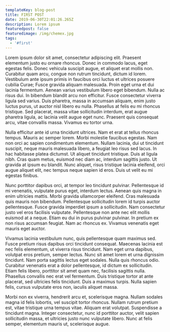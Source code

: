 ```yaml
---
templateKey: blog-post
title: FIRST POST
date: 2019-06-30T22:01:26.265Z
description: Lorem ipsum
featuredpost: false
featuredimage: /img/chemex.jpg
tags:
  - '#first'
---
```

Lorem ipsum dolor sit amet, consectetur adipiscing elit. Praesent elementum justo eu ornare rhoncus. Donec in commodo lacus, eget egestas felis. Donec vehicula suscipit augue, et aliquet erat mollis non. Curabitur quam arcu, congue non rutrum tincidunt, dictum id lorem. Vestibulum ante ipsum primis in faucibus orci luctus et ultrices posuere cubilia Curae; Fusce gravida aliquam malesuada. Proin eget urna et dui lacinia fermentum. Aenean varius vestibulum libero eget bibendum. Nulla ac risus dui. In bibendum blandit arcu non efficitur. Fusce consectetur viverra ligula sed varius. Duis pharetra, massa in accumsan aliquam, enim justo luctus purus, ut auctor nisl libero eu nulla. Phasellus at felis eu mi rhoncus tristique. Sed placerat, massa vitae sollicitudin interdum, erat augue pharetra ligula, ac lacinia velit augue eget nunc. Praesent quis consequat arcu, vitae convallis massa. Vivamus eu tortor urna.



Nulla efficitur ante id urna tincidunt ultrices. Nam et erat at tellus rhoncus tempus. Mauris ac semper lorem. Morbi molestie faucibus egestas. Nam non orci ac sapien condimentum elementum. Nullam lacinia, dui ut tincidunt suscipit, neque mauris malesuada libero, a feugiat leo risus sed lacus. In hac habitasse platea dictumst. Ut aliquet tincidunt tristique. Duis at ligula nibh. Cras quam metus, euismod nec diam ac, interdum sagittis justo. Ut gravida at ipsum eu blandit. Nunc aliquet, risus tristique lacinia eleifend, orci augue aliquet elit, nec tempus neque sapien id eros. Duis ut velit eu mi egestas finibus.



Nunc porttitor dapibus orci, at tempor leo tincidunt pulvinar. Pellentesque id mi venenatis, vulputate purus eget, interdum lectus. Aenean quis magna in enim ultricies mattis. Morbi gravida ullamcorper eleifend. Cras malesuada quis mauris non bibendum. Pellentesque sollicitudin lorem id turpis auctor pellentesque. Fusce gravida imperdiet ipsum a sollicitudin. Nam consectetur justo vel eros facilisis vulputate. Pellentesque non ante nec elit mollis euismod at a neque. Etiam eu dui in purus pulvinar pulvinar. In pretium ex non risus accumsan feugiat. Nam ac rhoncus ex. Vivamus venenatis eget mauris eget auctor.



Vivamus lacinia vestibulum nunc, quis pellentesque quam maximus sed. Fusce pretium risus dapibus orci tincidunt consequat. Maecenas lacinia est nec felis elementum, ut viverra risus tincidunt. Nam eget urna dapibus, volutpat eros pretium, semper lectus. Nunc sit amet lorem et urna dignissim tincidunt. Nam porta sagittis lectus eget sodales. Nulla quis rhoncus odio. Curabitur venenatis erat a dolor pellentesque, id dictum ex sollicitudin. Etiam felis libero, porttitor sit amet quam nec, facilisis sagittis nulla. Phasellus convallis nec erat vel fermentum. Duis tristique tortor at ante placerat, sed ultricies felis tincidunt. Duis a maximus turpis. Nulla sapien felis, cursus vulputate eros non, iaculis aliquet massa.



Morbi non ex viverra, hendrerit arcu et, scelerisque magna. Nullam sodales magna id felis lobortis, vel suscipit tortor rhoncus. Nullam rutrum pretium est, vitae tristique urna tempus vitae. Aliquam erat volutpat. Suspendisse a tincidunt magna. Integer consectetur, nunc id porttitor auctor, velit sapien sollicitudin massa, et ultricies justo nunc vulputate libero. Nunc at felis semper, elementum mauris ut, scelerisque augue.
